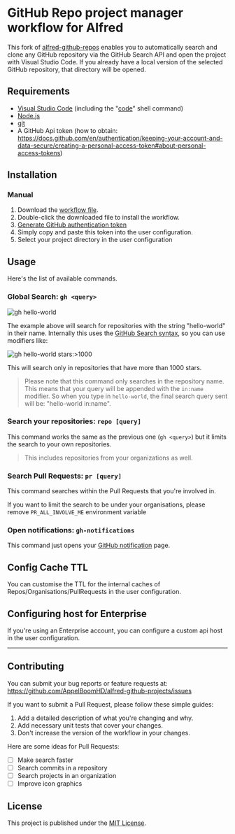 # GitHub Repo project manager workflow for Alfred

This fork of [alfred-github-repos](https://github.com/edgarjs/alfred-github-repos) enables you to automatically search and clone any GitHub repository via the GitHub Search API and open the project with Visual Studio Code. If you already have a local version of the selected GitHub repository, that directory will be opened.

## Requirements

- [Visual Studio Code](https://code.visualstudio.com) (including the "[code](https://code.visualstudio.com/docs/setup/mac)" shell command)
- [Node.js](https://nodejs.org)
- [git](https://git-scm.com)
- A GitHub Api token (how to obtain: https://docs.github.com/en/authentication/keeping-your-account-and-data-secure/creating-a-personal-access-token#about-personal-access-tokens)

## Installation

### Manual

1. Download the [workflow file](https://github.com/AppelBoomHD/alfred-vscode-github/releases/download/v1.0.1/alfred-vscode-github.alfredworkflow).
2. Double-click the downloaded file to install the workflow.
3. [Generate GitHub authentication token](https://github.com/settings/tokens/new?description=GitHub%20Repos%20Alfred%20workflow&scopes=repo)
4. Simply copy and paste this token into the user configuration.
5. Select your project directory in the user configuration

## Usage

Here's the list of available commands.

### Global Search: `gh <query>`

![gh hello-world](docs/gh-hello-world.png)

The example above will search for repositories with the string "hello-world" in their name. Internally this uses the [GitHub Search syntax][github-search], so you can use modifiers like:

![gh hello-world stars:>1000](docs/gh-hello-world-stars-1000.png)

This will search only in repositories that have more than 1000 stars.

> Please note that this command only searches in the repository name. This means that your query will be appended with the `in:name` modifier. So when you type in `hello-world`, the final search query sent will be: "hello-world in:name".

### Search your repositories: `repo [query]`

This command works the same as the previous one (`gh <query>`) but it limits the search to your own repositories.

> This includes repositories from your organizations as well.

### Search Pull Requests: `pr [query]`

This command searches within the Pull Requests that you're involved in.

If you want to limit the search to be under your organisations, please remove `PR_ALL_INVOLVE_ME` environment variable

### Open notifications: `gh-notifications`

This command just opens your [GitHub notification][notifications-page] page.

## Config Cache TTL

You can customise the TTL for the internal caches of Repos/Organisations/PullRequests in the user configuration.

## Configuring host for Enterprise

If you're using an Enterprise account, you can configure a custom api host in the user configuration.

---

## Contributing

You can submit your bug reports or feature requests at:
https://github.com/AppelBoomHD/alfred-github-projects/issues

If you want to submit a Pull Request, please follow these simple guides:

1. Add a detailed description of what you're changing and why.
2. Add necessary unit tests that cover your changes.
3. Don't increase the version of the workflow in your changes.

Here are some ideas for Pull Requests:

- [ ] Make search faster
- [ ] Search commits in a repository
- [ ] Search projects in an organization
- [ ] Improve icon graphics

## License

This project is published under the [MIT License](LICENSE.md).

[alfred-app]: https://www.alfredapp.com/
[github-search]: https://docs.github.com/en/free-pro-team@latest/github/searching-for-information-on-github/searching-on-github
[download-releases]: https://github.com/AppelBoomHD/alfred-github-projects/releases
[personal-access-token]: https://github.com/settings/tokens/new?description=GitHub%20Repos%20Alfred%20workflow&scopes=repo
[pulls-page]: https://github.com/pulls
[notifications-page]: https://github.com/notifications
[alfred-env-vars]: https://www.alfredapp.com/help/workflows/script-environment-variables/
